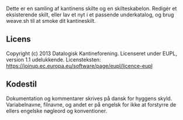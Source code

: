 Dette er en samling af kantinens skilte og en skilteskabelon. Redigér et
eksisterende skilt, eller lav et nyt i et passende underkatalog, og brug
weave.sh til at smoke dit kantineskilt.

## Licens

Copyright (c) 2013 Datalogisk Kantineforening.
Licenseret under EUPL, version 1.1 udelukkende.
Licensteksten: https://joinup.ec.europa.eu/software/page/eupl/licence-eupl

## Kodestil

Dokumentation og kommentarer skrives på dansk for hyggens skyld. Variabelnavne,
filnavne, og andet er på engelsk for ikke at forstyrre de ellers engelske
nøgleord og konventioner.
